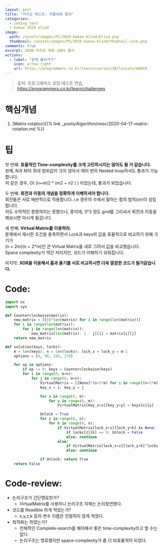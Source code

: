 ```yaml
---
layout: post
title: "카카오 테스트: 자물쇠와 열쇠"
categories:
  - coding test
  - kakao 2020 blind
image:
  path: /assets/images/PS/2020-kakao-blind/blind.png
  thumbnail: /assets/images/PS/2020-kakao-blind/thumnail-lock.png
comments: true
excerpt: 2020-카카오 채용-100% 풀이
actions:
  - label: "문제 풀러가기"
    icon: arrow-right
    url: https://programmers.co.kr/learn/courses/30/lessons/60059
---
```

> 출처: 프로그래머스 코딩 테스트 연습, https://programmers.co.kr/learn/challenges<br/>

# 핵심개념
1. [Matrix rotation]({% link _posts/Algorithm/misc/2020-04-17-matrix-rotation.md %})

# 팁

첫 번쨰: **효율적인 Time-complexity를 크게 고민하시지는 않아도 될 거 같습니다.**<br/>
원체, N과 M의 최대 범위값이 크지 않아서 여러 번의 Nested-loop하셔도 통과가 가능합니다.<br/>
저 같은 경우, O( (n+m)2 * (m2 + n2 ) ) 이었는데, 통과가 되었습니다.<br/>

두 번째: **회전과 이동의 개념을 정확하게 이해하셔야 합니다.**<br/>
회전들은 서로 배반적으로 작용합니다. i.e 경우의 수에서 말하는 합의 법칙(or)이 성립합니다.<br/>
저도 수학적인 증명까지는 못했으나, 종이에, 3*3 정도 grid를 그리셔서 회전과 이동을 해보시면 아시게 될겁니다.<br/>

세 번째: **Virtual Matrix를 이용하라.**<br/>
문제에서 제시한 조건을 충족하면서 Lock과 keys의 값을 효율적으로 비교하기 위해 크기가<br/>
(n + 2m)(n + 2*m)인 큰 Virtual Matrix를 새로 그려서 값을 비교했습니다.<br/>
Space complexity가 약간 커지지만, 코드가 이해하기 쉬워집니다.<br/>

마지막: **XOR을 이용해서 홈과 돌기를 서로 비교하시면 더욱 깔끔한 코드가 될거같습니다.**<br/>

# Code:
```python
import os
import sys

def Counterclockwise(matrix):
    new_matrix = [[0]*len(matrix) for i in range(len(matrix))]
    for i in range(len(matrix)):
        for j in range(len(matrix)):
            new_matrix[len(matrix)- 1 - j][i] = matrix[i][j]
    return new_matrix

def solution(keys, locks):
    m = len(keys); n = len(locks); lock_x = lock_y = m-1
    options = [0, 90, 180, 270]

    for op in options:
        if op != 0: keys = Counterclockwise(keys)
        for i in range(0, m+n):
            for j in range(0, m+n):
                VirtualMatrix = [[None]*(n+2*m) for i in range((n+2*m))]
                key_x = i; key_y = j

                for x in range(0, m):
                    for y in range(0, m):
                        VirtualMatrix[key_x+x][key_y+y] = keys[x][y]

                Unlock = True
                for z in range(0, n):
                    for k in range(0, n):
                        if VirtualMatrix[lock_x+z][lock_y+k] is None:
                            if locks[z][k] == 0: Unlock = False
                            else: continue
                        else:
                            if VirtualMatrix[lock_x+z][lock_y+k]^locks[z][k] != 1: Unlock = False
                            else: continue

                if Unlock: return True
    return False
  ```

# Code-review:
  * 논리구조가 간단명료한가?
    * VirtualMatrix를 사용하니 논리구조 자체는 논리정연했다.
  * 코드를 Readible 하게 적었는가?
    * x,y,z,k 등의 변수 이름은 친절하지 않게 적었다.
  * 최적화는 하였는가?
    * 전체적인 Complete-search를 해야해서 좋은 time-complexity라고 할 수는 없다.<br/>
    * 논리구조는 명료했지만 space-complexity가 좀 더 비효율적이 되었다.
